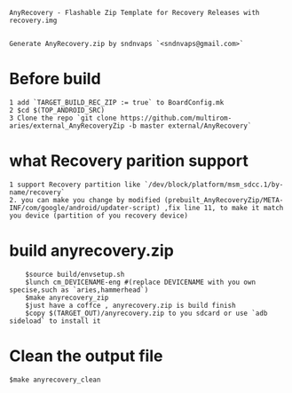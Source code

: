 	AnyRecovery - Flashable Zip Template for Recovery Releases with recovery.img


	Generate AnyRecovery.zip by sndnvaps `<sndnvaps@gmail.com>`


# Before build

	1 add `TARGET_BUILD_REC_ZIP := true` to BoardConfig.mk
	2 $cd $(TOP_ANDROID_SRC)
	3 Clone the repo `git clone https://github.com/multirom-aries/external_AnyRecoveryZip -b master external/AnyRecovery`

# what Recovery parition support 
	1 support Recovery partition like `/dev/block/platform/msm_sdcc.1/by-name/recovery`
	2. you can make you change by modified (prebuilt_AnyRecoveryZip/META-INF/com/google/android/updater-script) ,fix line 11, to make it match you device (partition of you recovery device)

#  build anyrecovery.zip

```
	$source build/envsetup.sh
	$lunch cm_DEVICENAME-eng #(replace DEVICENAME with you own specise,such as `aries,hammerhead`)
	$make anyrecovery_zip 
	$just have a coffce , anyrecovery.zip is build finish
	$copy $(TARGET_OUT)/anyrecovery.zip to you sdcard or use `adb sideload` to install it
```


# Clean the output file 

	$make anyrecovery_clean	
